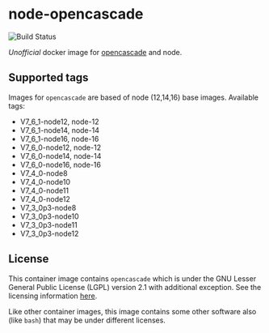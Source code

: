 # node-opencascade

![Build Status](https://github.com/Michsior14/node-opencascade/actions/workflows/build-and-publish.yml/badge.svg)

_Unofficial_ docker image for [opencascade](https://git.dev.opencascade.org/gitweb/?p=occt.git) and node.

## Supported tags

Images for `opencascade` are based of node (12,14,16) base images. Available tags:

- V7_6_1-node12, node-12
- V7_6_1-node14, node-14
- V7_6_1-node16, node-16
- V7_6_0-node12, node-12
- V7_6_0-node14, node-14
- V7_6_0-node16, node-16
- V7_4_0-node8
- V7_4_0-node10
- V7_4_0-node11
- V7_4_0-node12
- V7_3_0p3-node8
- V7_3_0p3-node10
- V7_3_0p3-node11
- V7_3_0p3-node12

## License

This container image contains `opencascade` which is under the GNU Lesser General
Public License (LGPL) version 2.1 with additional exception. See the licensing
information [here](https://www.opencascade.com/content/licensing).

Like other container images, this image contains some other software also (like
`bash`) that may be under different licenses.
